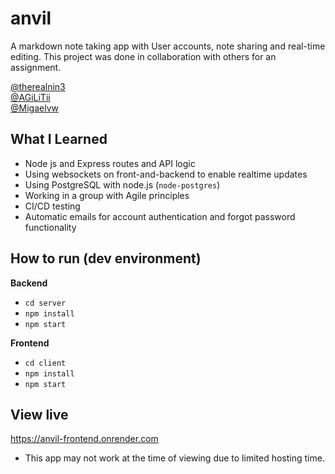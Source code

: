 # anvil
A markdown note taking app with User accounts, note sharing and real-time editing.
This project was done in collaboration with others for an assignment.

[@therealnin3](https://www.github.com/therealnin3) <br/>
[@AGiLiTii](https://www.github.com/AGiLiTii) <br/>
[@Migaelvw](https://www.github.com/Migaelvw)

## What I Learned
- Node js and Express routes and API logic
- Using websockets on front-and-backend to enable realtime updates
- Using PostgreSQL with node.js (`node-postgres`)
- Working in a group with Agile principles
- CI/CD testing
- Automatic emails for account authentication and forgot password functionality

## How to run (dev environment)
**Backend**
- `cd server`
- `npm install`
- `npm start`

**Frontend**
- `cd client`
- `npm install`
- `npm start`

## View live
https://anvil-frontend.onrender.com
- This app may not work at the time of viewing due to limited hosting time.
  

